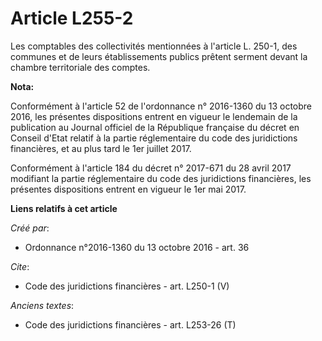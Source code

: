 # Article L255-2

Les comptables des collectivités mentionnées à l'article L. 250-1, des communes et de leurs établissements publics prêtent
serment devant la chambre territoriale des comptes.

**Nota:**

Conformément à l'article 52 de l'ordonnance n° 2016-1360 du 13 octobre 2016, les présentes dispositions entrent en vigueur le
lendemain de la publication au Journal officiel de la République française du décret en Conseil d'Etat relatif à la partie
réglementaire du code des juridictions financières, et au plus tard le 1er juillet 2017.

Conformément à l'article 184 du décret n° 2017-671 du 28 avril 2017 modifiant la partie réglementaire du code des
juridictions financières, les présentes dispositions entrent en vigueur le 1er mai 2017.

**Liens relatifs à cet article**

_Créé par_:

  - Ordonnance n°2016-1360 du 13 octobre 2016 - art. 36

_Cite_:

  - Code des juridictions financières - art. L250-1 (V)

_Anciens textes_:

  - Code des juridictions financières - art. L253-26 (T)
